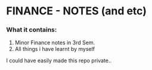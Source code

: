 # FINANCE - NOTES (and etc)

   ### What it contains:
   1. Minor Finance notes in 3rd Sem.
   2. All things i have learnt by myself 

I could have easily made this repo private..
